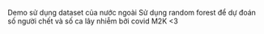 
Demo sử dụng dataset của nước ngoài Sử dụng random forest để dự đoán số người chết và số ca lây nhiễm bởi covid 
M2K <3
